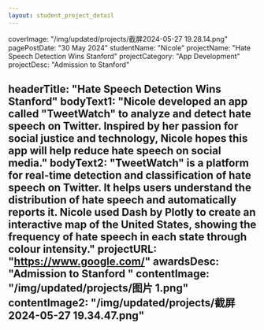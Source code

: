 ```yaml
---
layout: student_project_detail
---
```


[//]: # (Project Card)
coverImage: "/img/updated/projects/截屏2024-05-27 19.28.14.png"
pagePostDate: "30 May 2024"
studentName: "Nicole"
projectName: "Hate Speech Detection Wins Stanford"
projectCategory: "App Development"
projectDesc: "Admission to Stanford"

[//]: # (Project Page/Showcase)
headerTitle: "Hate Speech Detection Wins Stanford"
bodyText1: "Nicole developed an app called "TweetWatch" to analyze and detect hate speech on Twitter. Inspired by her passion for social justice and technology, Nicole hopes this app will help reduce hate speech on social media."
bodyText2: "TweetWatch" is a platform for real-time detection and classification of hate speech on Twitter. It helps users understand the distribution of hate speech and automatically reports it. Nicole used Dash by Plotly to create an interactive map of the United States, showing the frequency of hate speech in each state through colour intensity."
projectURL: "https://www.google.com/"
awardsDesc: "Admission to Stanford "
contentImage: "/img/updated/projects/图片 1.png"
contentImage2: "/img/updated/projects/截屏2024-05-27 19.34.47.png"
---
